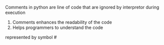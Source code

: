 Comments in python are line of code that are ignored by interpretor during execution

1.   Comments enhances the readability of the code
2.  Helps programmers to understand the code

represented by symbol #